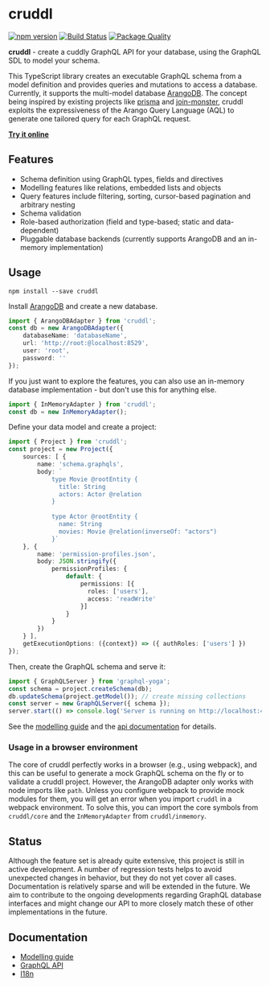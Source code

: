 # cruddl

[![npm version](https://badge.fury.io/js/cruddl.svg)](https://npmjs.org/cruddl) [![Build Status](https://travis-ci.org/AEB-labs/cruddl.svg?branch=master)](https://travis-ci.org/AEB-labs/cruddl) [![Package Quality](https://npm.packagequality.com/shield/cruddl.svg)](https://packagequality.com/#?package=cruddl)

**cruddl** - create a cuddly GraphQL API for your database, using the GraphQL SDL to model your schema.

This TypeScript library creates an executable GraphQL schema from a model definition and provides queries and mutations to access a database. Currently, it supports the multi-model database [ArangoDB](https://www.arangodb.com/). The concept being inspired by existing projects like [prisma](https://github.com/graphcool/prisma) and [join-monster](https://github.com/stems/join-monster), cruddl exploits the expressiveness of the Arango Query Language (AQL) to generate one tailored query for each GraphQL request.

**[Try it online](https://aeb-labs.github.io/cruddl/)**

## Features

* Schema definition using GraphQL types, fields and directives
* Modelling features like relations, embedded lists and objects
* Query features include filtering, sorting, cursor-based pagination and arbitrary nesting
* Schema validation
* Role-based authorization (field and type-based; static and data-dependent)
* Pluggable database backends (currently supports ArangoDB and an in-memory implementation)

## Usage

```
npm install --save cruddl
```

Install [ArangoDB](https://www.arangodb.com/) and create a new database.

```typescript
import { ArangoDBAdapter } from 'cruddl';
const db = new ArangoDBAdapter({
    databaseName: 'databaseName',
    url: 'http://root:@localhost:8529',
    user: 'root',
    password: ''
});
```

If you just want to explore the features, you can also use an in-memory database implementation - but don't use this for anything else.

```typescript
import { InMemoryAdapter } from 'cruddl';
const db = new InMemoryAdapter();
```

Define your data model and create a project:

```typescript
import { Project } from 'cruddl';
const project = new Project({
    sources: [ {
        name: 'schema.graphqls',
        body: `
            type Movie @rootEntity {
              title: String
              actors: Actor @relation
            }
            
            type Actor @rootEntity {
              name: String
              movies: Movie @relation(inverseOf: "actors")
            }`
    }, {
        name: 'permission-profiles.json',
        body: JSON.stringify({
            permissionProfiles: {
                default: {
                    permissions: [{
                      roles: ['users'],
                      access: 'readWrite'
                    }]
                }
            }
        })
    } ],
    getExecutionOptions: ({context}) => ({ authRoles: ['users'] })
});
```

Then, create the GraphQL schema and serve it:

```typescript
import { GraphQLServer } from 'graphql-yoga';
const schema = project.createSchema(db);
db.updateSchema(project.getModel()); // create missing collections
const server = new GraphQLServer({ schema });
server.start(() => console.log('Server is running on http://localhost:4000/'));
```

See the [modelling guide](docs/modelling.md) and the [api documentation](docs/api.md) for details.

### Usage in a browser environment

The core of cruddl perfectly works in a browser (e.g., using webpack), and this can be useful to generate a mock GraphQL schema on the fly or to validate a cruddl project. However, the ArangoDB adapter only works with node imports like `path`. Unless you configure webpack to provide mock modules for them, you will get an error when you import `cruddl` in a webpack environment. To solve this, you can import the core symbols from `cruddl/core` and the `InMemoryAdapter` from `cruddl/inmemory`.

## Status

Although the feature set is already quite extensive, this project is still in active development. A number of regression tests helps to avoid unexpected changes in behavior, but they do not yet cover all cases. Documentation is relatively sparse and will be extended in the future. We aim to contribute to the ongoing developments regarding GraphQL database interfaces and might change our API to more closely match these of other implementations in the future.

## Documentation

* [Modelling guide](docs/modelling.md)
* [GraphQL API](docs/api.md)
* [I18n](docs/i18n.md)
